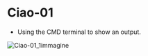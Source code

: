 # Ciao-01
 - Using the CMD terminal to show an output.

![Ciao-01_1immagine](https://github.com/Riccardoperina21/Progetti---XPLAB-s.a.s/assets/149510766/72ba1d06-be12-4a85-84f8-9e7452f4346f)

